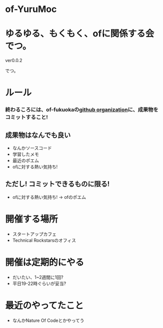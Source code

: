 of-YuruMoc
=========

# ゆるゆる、もくもく、ofに関係する会でつ。

ver0.0.2

でつ。

# ルール

### **終わるころには、of-fukuokaの[github organization](https://github.com/of-fukuoka)に、成果物をコミットすること!**

## 成果物はなんでも良い
* なんかソースコード  
* 学習したメモ
* 最近のポエム
* ofに対する熱い気持ち!

## ただし! コミットできるものに限る!
* ofに対する熱い気持ち! -> ofのポエム


# 開催する場所
 
* スタートアップカフェ
* Technical Rockstarsのオフィス

# 開催は定期的にやる

* だいたい、1~2週間に1回?
* 平日19-22時ぐらいが妥当?

# 最近のやってたこと
* なんかNature Of Codeとかやってう
